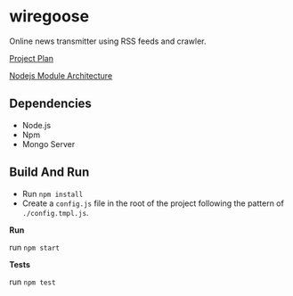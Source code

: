 # wiregoose

Online news transmitter using RSS feeds and crawler.

[Project Plan](docs/project-plan.md)

[Nodejs Module Architecture](docs/module-architecture.md)

## Dependencies

* Node.js
* Npm
* Mongo Server

## Build And Run

* Run `npm install`
* Create a `config.js` file in the root of the project following the pattern of `./config.tmpl.js`.

**Run**

run `npm start`

**Tests**

run `npm test`
